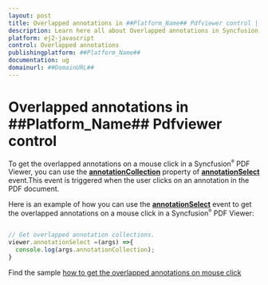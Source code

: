 ```yaml
---
layout: post
title: Overlapped annotations in ##Platform_Name## Pdfviewer control | Syncfusion
description: Learn here all about Overlapped annotations in Syncfusion ##Platform_Name## Pdfviewer control of Syncfusion Essential JS 2 and more.
platform: ej2-javascript
control: Overlapped annotations 
publishingplatform: ##Platform_Name##
documentation: ug
domainurl: ##DomainURL##
---
```


# Overlapped annotations in ##Platform_Name## Pdfviewer control

To get the overlapped annotations on a mouse click in a Syncfusion<sup style="font-size:70%">&reg;</sup> PDF Viewer, you can use the [**annotationCollection**](https://helpej2.syncfusion.com/documentation/api/pdfviewer/#annotationcollection) property of [**annotationSelect**](https://helpej2.syncfusion.com/documentation/api/pdfviewer/#annotationselect) event.This event is triggered when the user clicks on an annotation in the PDF document.

Here is an example of how you can use the [**annotationSelect**](https://helpej2.syncfusion.com/documentation/api/pdfviewer/#annotationselect) event to get the overlapped annotations on a mouse click in a Syncfusion<sup style="font-size:70%">&reg;</sup> PDF Viewer:

```javascript

// Get overlapped annotation collections.
viewer.annotationSelect =(args) =>{
  console.log(args.annotationCollection);
}

```

Find the sample [how to get the overlapped annotations on mouse click](https://stackblitz.com/edit/a93cem-lprlap?devtoolsheight=33&file=index.js)